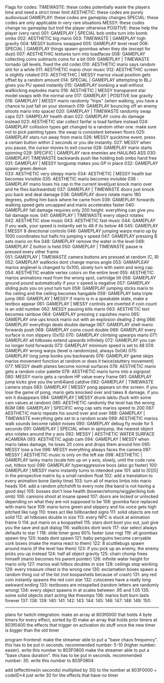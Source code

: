 Flags for codes:
TIMEWASTE: these codes potentially waste the players time and need a strict timer limit
AESTHETIC: these codes are purely audiovisual
GAMEPLAY: these codes are gameplay changes
SPECIAL: these codes are only applicable in very rare situations
MESSY: these codes change no gameplay but troll the player otherwise
POSITIVE: these help the player (very rare)
001: GAMEPLAY | SPECIAL bob ombs turn into bomb ombs
002: AESTHETIC big mario
003: TIMEWASTE | GAMEPLAY high gravity
004: MESSY buttons swapped
005: GAMEPLAY level reset
006: SPECIAL | GAMEPLAY things spawn goombas when they die (except for dust)
007: AESTHETHIC textures turn into toadfaces
008: GAMEPLAY collecting coins subtracts coins for a bit
009: GAMEPLAY | TIMEWASTE tornado (all levels, fixed the old code)
010: AESTHETIC mario says random shit for a while
011: AESTHETIC mario choir music
012: AESTHETHIC screen is slightly rotated
013: AESTHETHIC | MESSY marios visual position gets offset by a random amount
014: SPECIAL | GAMEPLAY attempting to BLJ gives you PU speed instantly
015: GAMEPLAY bonking a wall without wallkicking explodes mario
016: AESTHETIC | MESSY transparent star model swaps with the normal one
017: GAMEPLAY | POSITIVE low gravity
018: GAMEPLAY | MESSY mario randomly "trips" (when walking, you have a chance to just fall on your stomach
019: GAMEPLAY bouncing off an enemy shoots mario into space)
020: GAMEPLAY | TIMEWASTE randomly swap caps
021: GAMPELAY health drain
022: GAMEPLAY coins do damage instead
023: AESTHETIC star collect fanfar is toad fanfare instead
024: GAMEPLAY collission types get changed to a random other one. make sure not to pick painting types. the swap is consistent between floors 
025: GAMEPLAY stars run away from mario 
026: MESSY quicktime event. press a certain button within 2 seconds or you die instantly. 
027: MESSY when you pause, the cursor moves to exit course 
028: GAMEPLAY mario starts spinning 
029: SPECIFIC | GAMEPLAY race enemies are HAULING ASS 
030: GAMEPLAY| TIMEWASTE backwards push like holding bob ombs hand free 
031: GAMEPLAY | MESSY longjump makes you GP in place 
032: GAMEPLAY spawn green demon  
033: AESTHETIC very sleepy mario
034: AESTHETIC | MESSY health bar becomes invisible 
035: AESTHETIC mario becomes invisible 
036 : GAMEPLAY mario loses his cap in the current level(just knock mario over and he flies backwardsd) 
037: GAMEPLAY | TIMEWASTE doors just knock you back and deal damage 
038: GAMEPLAY doors rotate mario 180 degrees, putting him back where he came from 
039: GAMEPLAY forwards walking speed gets uncapped and mario accelerates faster 
040: GAMEPLAY fall damage requires only 200 height. everything can give you fall damage now. 
041: GAMEPLAY | TIMEWASTE every object rotates  
042: AESTHETIC slow music
043: AESTHETIC fast music
044: GAMEPLAY if you walk, your speed is instantly set to 48 if its below 48 
045: GAMEPLAY | MESSY 8 directional controls 
046: GAMEPLAY jumping warps mario up by 1000 coordinates but halfs his jumping v speed 
047: GAMEPLAY pressing B sets mario on fire 
048: GAMEPLAY remove the water in the level 
049: GAMEPLAY Z button is held 
050: GAMEPLAY | TIMEWASTE pause is pressed every other frame  
051: GAMEPLAY | TIMEWASTE camera buttons are pressed at random (C, R) 
052: GAMEPLAY wallkicks dont change marios angle 
053: GAMAPLEAY marios anglevel is changed to 0x100, slowly turn with swim and wing cap 
054: AESTHETIC enable vertex colors on the entire level
055: AESTHETIC marios animations read from the wrong spot, cartridge tilt
056: GAMEPLAY ground pound automatically if your v speed is negative
057: GAMEPLAY sliding puts you on yout tum tum
058: GAMEPLAY jumping sticks mario to the ceiling and the ceiling becomes hangable
059: GAMEPLAY beta triple jump
060: GAMEPLAY | MESSY if mario is in a speakable state, make a textbox appear
061: GAMEPLAY | MESSY controls are inverted if coin count is an odd number 
062: MESSY pausing kills mario 
063: AESTHETIC text becomes rainbow 
064: GAMEPLAY pressing z squishes mario
065: GAMEPLAY one ups knock mario out with an explosion dealing 2 dmg
066: GAMEPLAY everythign deals double damage
067: GAMEPLAY shell mario forwards push
068: GAMEPLAY coins count double
069: GAMEPLAY every surface is non slippery (0x15)
070: GAMEPLAY climbing upwarps mario
071: GAMEPLAY all hitboxes extend upwards infinitely
072: GAMEPLAY you can no longer hold forwards
073: GAMEPLAY minimum speed is set to 48 
074: GAMEPLAY wrong warps (level is randomized, always 0x0A) 
075: GAMEPLAY long jump bonks you backwards
076: GAMEPLAY game skips marios movement function at random or does it twice(stuttery movement)
077: MESSY death planes become normal surfaces 
078: AESTHETIC mario gets a random color palette
079: AESTHETIC mario turns into a signpost
080: MESSY mario gets a random HP value every frame
081: GAMEPLAY jump kicks give you the sm64land catdive
082: GAMEPLAY | TIMEWASTE camera stops
083: GAMEPLAY | MESSY pong appears on the screen. if you lose the game of pong, mario gets knocked over and takes 8 damage, if you win it disappears
084: GAMEPLAY | MESSY drunk lakitu (fuck with some cam values at random)
085: AESTHETIC randomly the level has the wrong BGM
086: GAMEPLAY | SPECIFIC wing cap sets marios speed to 200
087: AESTHETIC mario repeats his sound over and over
088: GAMEPLAY | TIMEWASTE everything gets set to a random scale
089: AESTHETIC marios walk sounds become rabbit noises
090: GAMEPLAY debug fly mode for 5 seconds
091: GAMEPLAY | SPECIAL when in spinjump, the nearest object also rotates around the y axis
092: MESSY | AESTHETIC WATER SURFACE ACAMERA
093: AESTHETIC aglab cam
094: GAMEPLAY | MESSY when mario takes damage, he loses 20 coins and drops them around him
095: MESSY lose a live 
096: MESSY everything always faces the camera
097: MESSY | AESTHETIC music is only on the left ear
098: AESTHETIC | GAMEPLAY lanky mario (scale him up on y axis, slowly, until the code runs out, hitbox too)
099: GAMEPLAY hyperaggressive boos (also go faster)
100: GAMEPLAY | MESSY mario instantly turns to intended yaw
101: add to [0][0] in the perspective matrix by a small random float
102: add a translation to every animation bone (lanky time)
103: turn all of marios limbs into mario heads
104: add a random pitchshift to every note (the band is not having a good day)
105: bosses don't lose health (bowser/whomp/wiggler/king bob omb)
106: cannons shoot at insane speed
107: doors are locked or unlocked depending on what they are not supposed to be
108: goomba face replaced with mario face
109: mario turns green and slippery and his voice gets high pitched like luigi
110: trees act like billboarded signs
111: solid objects are not solid
112: all hitboxes double in size
113: every NPC is stuck at animation frame 0
114: put mario on a koopashell
115: stars dont boot you out, just give you the save and quit dialog
116: wallkicks dont work
117: star select always defaults to star 1
118: slide timer goes 60% faster (use rng)
119: all goombas spawn tiny
120: toads dont spawn
121: baby penguins become carryable cork boxes (make the mama react to them)
122: 8 scuttlebugs spawn around mario (if the level has them)
123: if you pick up an enemy, the enemy picks you up instead
124: half all object gravity
125: chain chomp frees himself (mario becomes his parent pointer)
126: infinite water height for mario only
127: marios wall hitbox doubles in size
128: ceilings stop working
129: every treasure chest is the wrong one
130: exclamation boxes spawn a random thing out of the list (not koopashells because of crash)
131: any red coin instantly spawns the red coin star
132: cutscenes have a really long awkward ending
133: textboxes are misspelled (random letters are randomly wrong)
134: every object spawns in at scales between .95 and 1.05
135: some solid objects start acting like thwomps
136: marios butt burn lasts forever
137: 
138: 
139: 
140: 
141: 
142: 
143: 
144: 
145: 
146: 
147: 
148: 
149: 
150: 



----------------------------------------
plans for twitch integration:
make an array at 803f0000 that holds 4 byte timers for every effect, sorted by ID
make an array that holds prior timers at 803f0400
the effects that trigger on activation do stuff once the new timer is bigger than the old timer

program frontend:
make the streamer able to put a "base chaos frequency". this has to be put in seconds. recommended number: 5-10 (higher number: easier). write this number to 803F0800
make the streamer able to put a "base chaos duration". this has to be put in seconds. recommended number: 30. write this number to 803F0804

add (effecttime(in seconds) multiplied by 30) to the number at 803F0000 + codeID*4
just write 30 for the effects that have no timer